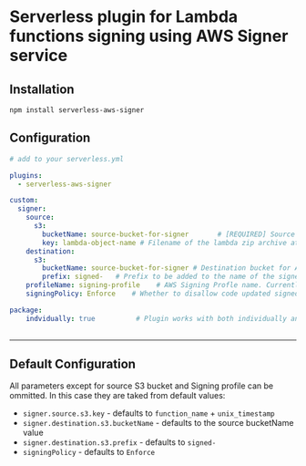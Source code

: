 # Serverless plugin for Lambda functions signing using AWS Signer service

## Installation

`npm install serverless-aws-signer`

## Configuration

```yaml
# add to your serverless.yml

plugins:
  - serverless-aws-signer

custom:
  signer:
    source:
      s3:
        bucketName: source-bucket-for-signer       # [REQUIRED] Source bucket for AWS Signer where zip archive with lambda code will be uploaded
        key: lambda-object-name # Filename of the lambda zip archive at S3 (copied by the plugin). Is ignored in case of individually packaged functions
    destination:
      s3:
        bucketName: source-bucket-for-signer # Destination bucket for AWS Signer where signed zip archive with lambda will appear after signing. Can be the same as source bucket
        prefix: signed-   # Prefix to be added to the name of the signed archive
    profileName: signing-profile    # AWS Signing Profle name. Currently needs to be created separately
    signingPolicy: Enforce    # Whether to disallow code updated signed improperly or just fire a warning

package:
    indvidually: true          # Plugin works with both individually and commonly packaged functions
   
```
---

## Default Configuration 

All parameters except for source S3 bucket and Signing profile can be ommitted. In this case they are taked from default values:

* `signer.source.s3.key` - defaults to `function_name` + `unix_timestamp`
* `signer.destination.s3.bucketName` - defaults to the source bucketName value
* `signer.destination.s3.prefix` - defaults to `signed-`
* `signingPolicy` - defaults to `Enforce`